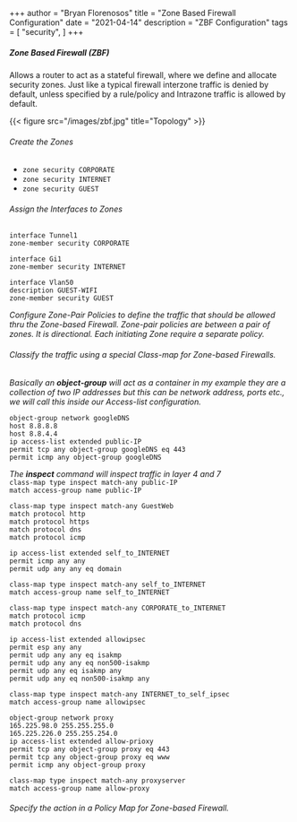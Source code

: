 +++
author = "Bryan Florenosos"
title = "Zone Based Firewall Configuration"
date = "2021-04-14"
description = "ZBF Configuration"
tags = [
    "security",
]
+++

##### Zone Based Firewall (ZBF)

Allows a router to act as a stateful firewall, where we define and allocate security zones.
Just like a typical firewall interzone traffic is denied by default, unless specified by a rule/policy and Intrazone traffic is allowed by default.

{{< figure src="/images/zbf.jpg" title="Topology" >}}

###### Create the Zones

* `zone security CORPORATE`
* `zone security INTERNET`
* `zone security GUEST`

###### Assign the Interfaces to Zones

`interface Tunnel1`   
`zone-member security CORPORATE`  

`interface Gi1`  
 `zone-member security INTERNET`  

`interface Vlan50`  
 `description GUEST-WIFI`  
`zone-member security GUEST`  

*Configure Zone-Pair Policies to define the traffic that should be allowed thru the Zone-based Firewall. Zone-pair policies are between a pair of zones. It is directional. Each initiating Zone require a separate policy.*

###### Classify the traffic using a special Class-map for Zone-based Firewalls.

*Basically an **object-group** will act as a container in my example they are a collection of two IP addresses but this can be network address, ports etc., we will call this inside our Access-list configuration.*

`object-group network googleDNS`  
 `host 8.8.8.8`  
 `host 8.8.4.4`  
`ip access-list extended public-IP`  
 `permit tcp any object-group googleDNS eq 443`  
 `permit icmp any object-group googleDNS`  

*The **inspect** command will inspect traffic in layer 4 and 7*  
`class-map type inspect match-any public-IP`  
 `match access-group name public-IP`  
 
`class-map type inspect match-any GuestWeb`  
 `match protocol http`  
 `match protocol https`  
 `match protocol dns`   
 `match protocol icmp`  

`ip access-list extended self_to_INTERNET`  
`permit icmp any any`  
 `permit udp any any eq domain`  

`class-map type inspect match-any self_to_INTERNET`  
 `match access-group name self_to_INTERNET`  

`class-map type inspect match-any CORPORATE_to_INTERNET`  
 `match protocol icmp`  
 `match protocol dns`  

`ip access-list extended allowipsec`  
 `permit esp any any`  
 `permit udp any any eq isakmp`  
 `permit udp any any eq non500-isakmp`  
 `permit udp any eq isakmp any`  
 `permit udp any eq non500-isakmp any`  

`class-map type inspect match-any INTERNET_to_self_ipsec`  
 `match access-group name allowipsec`  

`object-group network proxy`  
 `165.225.98.0 255.255.255.0`  
 `165.225.226.0 255.255.254.0`  
`ip access-list extended allow-prioxy`  
 `permit tcp any object-group proxy eq 443`  
 `permit tcp any object-group proxy eq www`  
 `permit icmp any object-group proxy`  

`class-map type inspect match-any proxyserver`  
 `match access-group name allow-proxy`  

###### Specify the action in a Policy Map for Zone-based Firewall.


